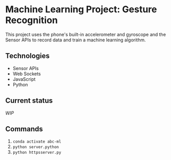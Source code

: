 # Machine Learning Project: Gesture Recognition

This project uses the phone's built-in accelerometer and gyroscope and the Sensor APIs to record data and train a machine learning algorithm.


## Technologies
- Sensor APIs
- Web Sockets
- JavaScript
- Python


## Current status
*WIP*


## Commands
1. `conda activate abc-ml`
2. `python server.python`
3. `python httpsserver.py`